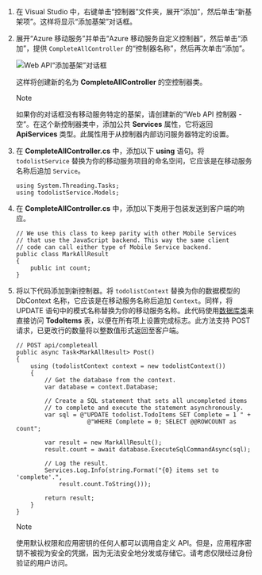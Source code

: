 1. 在 Visual Studio 中，右键单击“控制器”文件夹，展开“添加”，然后单击“新基架项”。这样将显示“添加基架”对话框。

2. 展开“Azure 移动服务”并单击“Azure 移动服务自定义控制器”，然后单击“添加”，提供 `CompleteAllController` 的“控制器名称”，然后再次单击“添加”。

    ![Web API“添加基架”对话框](./media/mobile-services-dotnet-backend-create-custom-api/add-custom-api-controller.png)

    这样将创建新的名为 **CompleteAllController** 的空控制器类。

    >[!NOTE]
    >如果你的对话框没有移动服务特定的基架，请创建新的“Web API 控制器 - 空”。在这个新控制器类中，添加公共 **Services** 属性，它将返回 **ApiServices** 类型。此属性用于从控制器内部访问服务器特定的设置。

3. 在 **CompleteAllController.cs** 中，添加以下 **using** 语句。将 `todolistService` 替换为你的移动服务项目的命名空间，它应该是在移动服务名称后追加 `Service`。

    ```
    using System.Threading.Tasks;
    using todolistService.Models;
    ```

4. 在 **CompleteAllController.cs** 中，添加以下类用于包装发送到客户端的响应。

    ```
    // We use this class to keep parity with other Mobile Services
    // that use the JavaScript backend. This way the same client
    // code can call either type of Mobile Service backend.
    public class MarkAllResult
    {
        public int count;
    }
    ```

5. 将以下代码添加到新控制器。将 `todolistContext` 替换为你的数据模型的 DbContext 名称，它应该是在移动服务名称后追加 `Context`。同样，将 UPDATE 语句中的模式名称替换为你的移动服务名称。此代码使用[数据库类](http://msdn.microsoft.com/zh-cn/library/system.data.entity.database.aspx)来直接访问 **TodoItems** 表，以便在所有项上设置完成标志。此方法支持 POST 请求，已更改行的数量将以整数值形式返回至客户端。

    ```
    // POST api/completeall        
    public async Task<MarkAllResult> Post()
    {
        using (todolistContext context = new todolistContext())
        {
            // Get the database from the context.
            var database = context.Database;

            // Create a SQL statement that sets all uncompleted items
            // to complete and execute the statement asynchronously.
            var sql = @"UPDATE todolist.TodoItems SET Complete = 1 " +
                        @"WHERE Complete = 0; SELECT @@ROWCOUNT as count";

            var result = new MarkAllResult();
            result.count = await database.ExecuteSqlCommandAsync(sql);

            // Log the result.
            Services.Log.Info(string.Format("{0} items set to 'complete'.", 
                result.count.ToString()));

            return result;
        }
    }
    ```

    > [!NOTE]
    >使用默认权限和应用密钥的任何人都可以调用自定义 API。但是，应用程序密钥不被视为安全的凭据，因为无法安全地分发或存储它。请考虑仅限经过身份验证的用户访问。

<!---HONumber=76-->